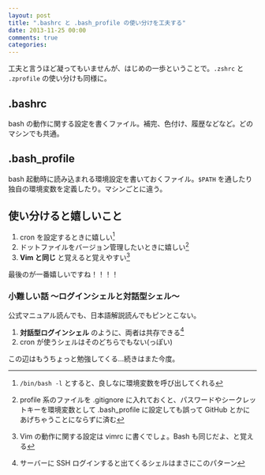 ```yaml
---
layout: post
title: ".bashrc と .bash_profile の使い分けを工夫する"
date: 2013-11-25 00:00
comments: true
categories: 
---
```


工夫と言うほど凝ってもいませんが、はじめの一歩ということで。`.zshrc` と `.zprofile` の使い分けも同様に。

## .bashrc

bash の動作に関する設定を書くファイル。補完、色付け、履歴などなど。どのマシンでも共通。

## .bash_profile

bash 起動時に読み込まれる環境設定を書いておくファイル。`$PATH` を通したり独自の環境変数を定義したり。マシンごとに違う。

## 使い分けると嬉しいこと

1. cron を設定するときに嬉しい[^02]
2. ドットファイルをバージョン管理したいときに嬉しい[^01]
3. **Vim と同じ** と覚えると覚えやすい[^04]

最後のが一番嬉しいですね！！！！

### 小難しい話 ～ログインシェルと対話型シェル～

公式マニュアル読んでも、日本語解説読んでもピンとこない。

1. **対話型ログインシェル** のように、両者は共存できる[^03]
2. cron が使うシェルはそのどちらでもない(っぽい)

この辺はもうちょっと勉強してくる...続きはまた今度。

[^01]: profile 系のファイルを .gitignore に入れておくと、パスワードやシークレットキーを環境変数として .bash_profile に設定しても誤って GitHub とかにあげちゃうことにならずに済む

[^02]: `/bin/bash -l` とすると、良しなに環境変数を呼び出してくれる

[^03]: サーバーに SSH ログインすると出てくるシェルはまさにこのパターン

[^04]: Vim の動作に関する設定は vimrc に書くでしょ。Bash も同じだよ、と覚える